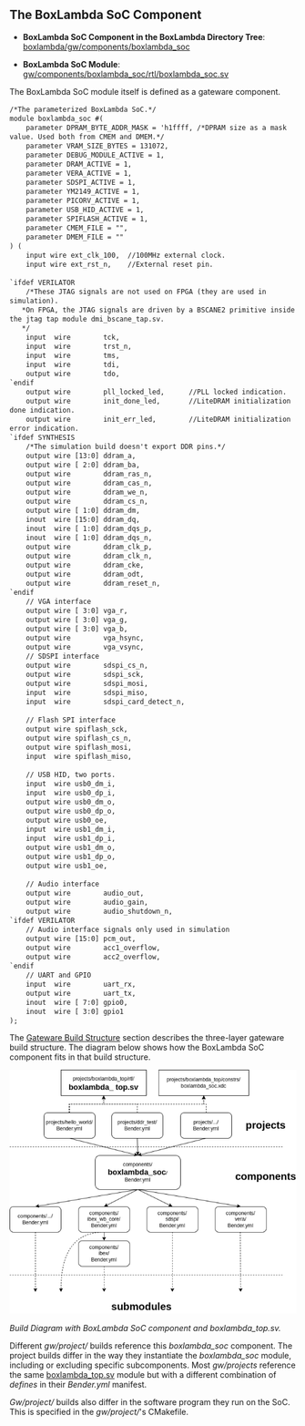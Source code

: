 ## The BoxLambda SoC Component

- **BoxLambda SoC Component in the BoxLambda Directory Tree**:
    [boxlambda/gw/components/boxlambda_soc](https://github.com/epsilon537/boxlambda/tree/master/gw/components/boxlambda_soc)

- **BoxLambda SoC Module**:
    [gw/components/boxlambda_soc/rtl/boxlambda_soc.sv](https://github.com/epsilon537/boxlambda/blob/master/gw/components/boxlambda_soc/rtl/boxlambda_soc.sv)

The BoxLambda SoC module itself is defined as a gateware component.

```
/*The parameterized BoxLambda SoC.*/
module boxlambda_soc #(
    parameter DPRAM_BYTE_ADDR_MASK = 'h1ffff, /*DPRAM size as a mask value. Used both from CMEM and DMEM.*/
    parameter VRAM_SIZE_BYTES = 131072,
    parameter DEBUG_MODULE_ACTIVE = 1,
    parameter DRAM_ACTIVE = 1,
    parameter VERA_ACTIVE = 1,
    parameter SDSPI_ACTIVE = 1,
    parameter YM2149_ACTIVE = 1,
    parameter PICORV_ACTIVE = 1,
    parameter USB_HID_ACTIVE = 1,
    parameter SPIFLASH_ACTIVE = 1,
    parameter CMEM_FILE = "",
    parameter DMEM_FILE = ""
) (
    input wire ext_clk_100,  //100MHz external clock.
    input wire ext_rst_n,    //External reset pin.

`ifdef VERILATOR
    /*These JTAG signals are not used on FPGA (they are used in simulation).
   *On FPGA, the JTAG signals are driven by a BSCANE2 primitive inside the jtag tap module dmi_bscane_tap.sv.
   */
    input  wire        tck,
    input  wire        trst_n,
    input  wire        tms,
    input  wire        tdi,
    output wire        tdo,
`endif
    output wire        pll_locked_led,      //PLL locked indication.
    output wire        init_done_led,       //LiteDRAM initialization done indication.
    output wire        init_err_led,        //LiteDRAM initialization error indication.
`ifdef SYNTHESIS
    /*The simulation build doesn't export DDR pins.*/
    output wire [13:0] ddram_a,
    output wire [ 2:0] ddram_ba,
    output wire        ddram_ras_n,
    output wire        ddram_cas_n,
    output wire        ddram_we_n,
    output wire        ddram_cs_n,
    output wire [ 1:0] ddram_dm,
    inout  wire [15:0] ddram_dq,
    inout  wire [ 1:0] ddram_dqs_p,
    inout  wire [ 1:0] ddram_dqs_n,
    output wire        ddram_clk_p,
    output wire        ddram_clk_n,
    output wire        ddram_cke,
    output wire        ddram_odt,
    output wire        ddram_reset_n,
`endif
    // VGA interface
    output wire [ 3:0] vga_r,
    output wire [ 3:0] vga_g,
    output wire [ 3:0] vga_b,
    output wire        vga_hsync,
    output wire        vga_vsync,
    // SDSPI interface
    output wire        sdspi_cs_n,
    output wire        sdspi_sck,
    output wire        sdspi_mosi,
    input  wire        sdspi_miso,
    input  wire        sdspi_card_detect_n,

    // Flash SPI interface
    output wire spiflash_sck,
    output wire spiflash_cs_n,
    output wire spiflash_mosi,
    input  wire spiflash_miso,

    // USB HID, two ports.
    input  wire usb0_dm_i,
    input  wire usb0_dp_i,
    output wire usb0_dm_o,
    output wire usb0_dp_o,
    output wire usb0_oe,
    input  wire usb1_dm_i,
    input  wire usb1_dp_i,
    output wire usb1_dm_o,
    output wire usb1_dp_o,
    output wire usb1_oe,

    // Audio interface
    output wire        audio_out,
    output wire        audio_gain,
    output wire        audio_shutdown_n,
`ifdef VERILATOR
    // Audio interface signals only used in simulation
    output wire [15:0] pcm_out,
    output wire        acc1_overflow,
    output wire        acc2_overflow,
`endif
    // UART and GPIO
    input  wire        uart_rx,
    output wire        uart_tx,
    inout  wire [ 7:0] gpio0,
    inout  wire [ 3:0] gpio1
);
```

The [Gateware Build Structure](build_sys_gw_build_struct.md#the-gateware-build-structure) section describes the three-layer gateware build structure. The diagram below shows how the BoxLambda SoC component fits in that build structure.

![BoxLambda SoC Component Build Diagram.](assets/BoxLambda_SoC_Component_Build_Diagram.png)

*Build Diagram with BoxLambda SoC component and boxlambda_top.sv.*

Different *gw/project/* builds reference this *boxlambda_soc* component. The project builds differ in the way they instantiate the *boxlambda_soc* module, including or excluding specific subcomponents. Most *gw/projects*
 reference the same [boxlambda_top.sv](https://github.com/epsilon537/boxlambda/blob/master/gw/projects/boxlambda_top/rtl/boxlambda_top.sv) module but with a different combination of *defines* in their *Bender.yml* manifest.

*Gw/project/* builds also differ in the software program they run on the SoC. This is specified in the *gw/project/*'s CMakefile.
